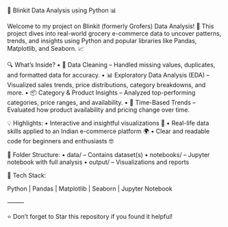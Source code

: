 🛒 Blinkit Data Analysis using Python 📊

Welcome to my project on Blinkit (formerly Grofers) Data Analysis! 🚀 This project dives into real-world grocery e-commerce data to uncover patterns, trends, and insights using Python and popular libraries like Pandas, Matplotlib, and Seaborn. 📈

🔍 What’s Inside?
	•	🧹 Data Cleaning – Handled missing values, duplicates, and formatted data for accuracy.
	•	📊 Exploratory Data Analysis (EDA) – Visualized sales trends, price distributions, category breakdowns, and more.
	•	📦 Category & Product Insights – Analyzed top-performing categories, price ranges, and availability.
	•	📅 Time-Based Trends – Evaluated how product availability and pricing change over time.

💡 Highlights:
	•	Interactive and insightful visualizations 🎨
	•	Real-life data skills applied to an Indian e-commerce platform 🌍
	•	Clear and readable code for beginners and enthusiasts 🤓

📁 Folder Structure:
	•	data/ – Contains dataset(s)
	•	notebooks/ – Jupyter notebook with full analysis
	•	output/ – Visualizations and reports

📌 Tech Stack:

Python | Pandas | Matplotlib | Seaborn | Jupyter Notebook

⸻

⭐️ Don’t forget to Star this repository if you found it helpful!
